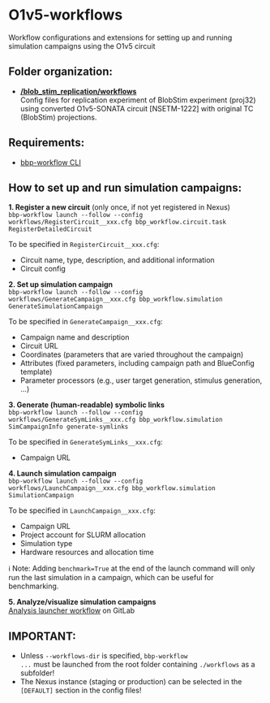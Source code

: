# O1v5-workflows

Workflow configurations and extensions for setting up and running simulation campaigns using the O1v5 circuit

## Folder organization:
* __[/blob_stim_replication/workflows](/toposample/workflows)__\
  Config files for replication experiment of BlobStim experiment (proj32) using converted O1v5-SONATA circuit [NSETM-1222] with original TC (BlobStim) projections.

## Requirements:
* [bbp-workflow CLI](https://bbpteam.epfl.ch/project/spaces/pages/viewpage.action?spaceKey=BBPNSE&title=Workflow)

## How to set up and run simulation campaigns:
**1. Register a new circuit** (only once, if not yet registered in Nexus) <br>
<code>bbp-workflow launch --follow --config workflows/RegisterCircuit__xxx.cfg bbp_workflow.circuit.task RegisterDetailedCircuit</code>

  To be specified in <code>RegisterCircuit__xxx.cfg</code>:
  * Circuit name, type, description, and additional information
  * Circuit config

**2. Set up simulation campaign** <br>
<code>bbp-workflow launch --follow --config workflows/GenerateCampaign__xxx.cfg bbp_workflow.simulation GenerateSimulationCampaign</code>

  To be specified in <code>GenerateCampaign__xxx.cfg</code>:
  * Campaign name and description
  * Circuit URL
  * Coordinates (parameters that are varied throughout the campaign)
  * Attributes (fixed parameters, including campaign path and BlueConfig template)
  * Parameter processors (e.g., user target generation, stimulus generation, ...)

**3. Generate (human-readable) symbolic links** <br>
<code>bbp-workflow launch --follow --config workflows/GenerateSymLinks__xxx.cfg bbp_workflow.simulation SimCampaignInfo generate-symlinks</code>

  To be specified in <code>GenerateSymLinks__xxx.cfg</code>:
  * Campaign URL

**4. Launch simulation campaign** <br>
<code>bbp-workflow launch --follow --config workflows/LaunchCampaign__xxx.cfg bbp_workflow.simulation SimulationCampaign</code>

  To be specified in <code>LaunchCampaign__xxx.cfg</code>:
  * Campaign URL
  * Project account for SLURM allocation
  * Simulation type
  * Hardware resources and allocation time

ℹ️ Note: Adding <code>benchmark=True</code> at the end of the launch command will only run the last simulation in a campaign, which can be useful for benchmarking.

**5. Analyze/visualize simulation campaigns** <br>
[Analysis launcher workflow](https://bbpgitlab.epfl.ch/conn/simulation/sscx-analysis/-/tree/master/analysis_launcher) on GitLab

## IMPORTANT:
* Unless <code>--workflows-dir</code> is specified, <code>bbp-workflow ...</code> must be launched from the root folder containing <code>./workflows</code> as a subfolder!
* The Nexus instance (staging or production) can be selected in the <code>[DEFAULT]</code> section in the config files!
